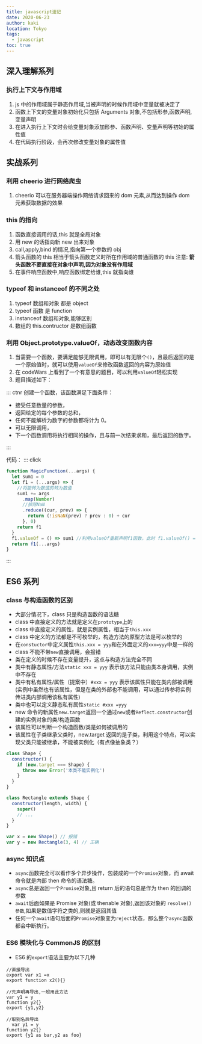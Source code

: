 ```yaml
---
title: javascript速记
date: 2020-06-23
author: kaki
location: Tokyo
tags:
  - javascript
toc: true
---
```


## 深入理解系列

### 执行上下文与作用域

1. js 中的作用域属于静态作用域,当被声明的时候作用域中变量就被决定了
1. 函数上下文的变量对象初始化只包括 Arguments 对象,不包括形参,函数声明,变量声明
1. 在进入执行上下文时会给变量对象添加形参、函数声明、变量声明等初始的属性值
1. 在代码执行阶段，会再次修改变量对象的属性值

## 实战系列

### 利用 cheerio 进行网络爬虫

1. cheerio 可以在服务器端操作网络请求回来的 dom 元素,从而达到操作 dom 元素获取数据的效果

### this 的指向

1. 函数直接调用的话,this 就是全局对象
1. 用 new 的话指向新 new 出来对象
1. call,apply,bind 的情况,指向第一个参数的 obj
1. 箭头函数的 this 相当于箭头函数定义时所在作用域的普通函数的 this 注意: **箭头函数不要直接在对象中声明,因为对象没有作用域**
1. 在事件响应函数中,响应函数绑定给谁,this 就指向谁

### typeof 和 instanceof 的不同之处

1. typeof 数组和对象 都是 object
1. typeof 函数 是 function
1. instanceof 数组和对象,能够区别
1. 数组的 this.contructor 是数组函数

### 利用 Object.prototype.valueOf，动态改变函数内容

1. 当需要一个函数，要满足能够无限调用，即可以有无限个`()`，且最后返回的是一个原始值时，就可以使用`valueOf`来修改函数返回的内容为原始值
1. 在 codeWars 上看到了一个有意思的题目，可以利用`valueOf`轻松实现
1. 题目描述如下：

::: ctnr
创建一个函数，该函数满足下面条件：

- 接受任意数量的参数，
- 返回给定的每个参数的总和，
- 任何不能解析为数字的参数都将计为 0。
- 可以无限调用，
- 下一个函数调用将执行相同的操作，且与前一次结果求和，最后返回的数字。

:::

代码：
::: click

```js
function MagicFunction(...args) {
  let sum1 = 0
  let f1 = (...args) => {
    //将能转为数值的转为数值
    sum1 += args
      .map(Number)
      //排除NaN
      .reduce((cur, prev) => {
        return (!isNaN(prev) ? prev : 0) + cur
      }, 0)
    return f1
  }
  f1.valueOf = () => sum1 //利用valueOf重新声明f1函数，此时 f1.valueOf() == f1 为true
  return f1(...args)
}
```

:::

## ES6 系列

### class 与构造函数的区别

- 大部分情况下，class 只是构造函数的语法糖
- class 中直接定义的方法就是定义在`prototype`上的
- class 中直接定义的属性，就是实例属性，相当于`this.xxx`
- class 中定义的方法都是不可枚举的，构造方法的原型方法是可以枚举的
- 在`constuctor`中定义属性`this.xxx = yyy`和在外面定义的`xxx=yyy`中是一样的
- class 不能不带`new`直接调用，会报错
- 类在定义的时候不存在变量提升，这点与构造方法完全不同
- 类中有静态属性/方法`static xxx = yyy` 表示该方法只能由类本身调用，实例中不存在
- 类中有私有属性/属性（提案中）`#xxx = yyy` 表示该属性只能在类内部被调用(实例中虽然也有该属性，但是在类的外部也不能调用，可以通过传参将实例传进类内部调用该私有属性)
- 类中也可以定义静态私有属性`static #xxx =yyy`
- new 命令的新属性`new.target`返回一个通过`new`或者`Reflect.constructor`创建的实例对象的类/构造函数
- 该属性可以判断一个构造函数/类是如何被调用的
- 该属性在子类继承父类时，new.target 返回的是子类，利用这个特点，可以实现父类只能被继承，不能被实例化（有点像抽象类？）

```js
class Shape {
  constructor() {
    if (new.target === Shape) {
      throw new Error('本类不能实例化')
    }
  }
}

class Rectangle extends Shape {
  constructor(length, width) {
    super()
    // ...
  }
}

var x = new Shape() // 报错
var y = new Rectangle(3, 4) // 正确
```

### async 知识点

- `async`函数完全可以看作多个异步操作，包装成的一个`Promise`对象，而 await 命令就是内部 then 命令的语法糖。
- `async`总是返回一个`Promise`对象,且 return 后的语句总是作为 then 的回调的参数
- `await`后面如果是 Promise 对象(或 thenable 对象),返回该对象的 `resolve()参数`,如果是数值字符之类的,则就是返回其值
- 任何一个`await`语句后面的`Promise`对象变为`reject`状态，那么整个`async`函数都会中断执行。

### ES6 模块化与 CommonJS 的区别

- ES6 的`export`语法主要为以下几种

```JS
//直接导出
export var x1 =x
export function x2(){}

//先声明再导出,一般用此方法
var y1 = y
function y2{}
export {y1,y2}

//取别名后导出
  var y1 = y
function y2{}
export {y1 as bar,y2 as foo}
```
